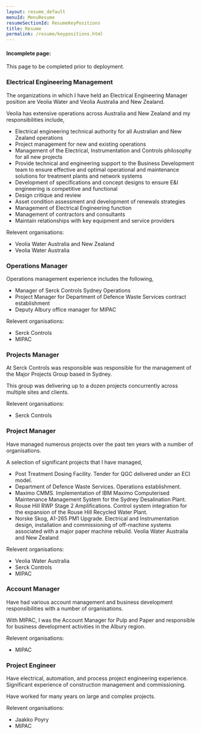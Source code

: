 ```yaml
---
layout: resume_default
menuId: MenuResume
resumeSectionId: ResumeKeyPositions
title: Resume
permalink: /resume/keypositions.html
---
```

<div class="container">

<div class="alert alert-danger">
  <div class="">
    <h4 class="alert-heading">Incomplete page: </h4>
    <p class="">This page to be completed prior to deployment.</p>
  </div>
</div>


<div class="row">

<div class="col-md-6">            
<div markdown="1">

### Electrical Engineering Management

The organizations in which I have held an Electrical Engineering Manager position are Veolia Water and Veolia Australia and New Zealand.

Veolia has extensive operations across Australia and New Zealand and my responsibilities include,
- Electrical engineering technical authority for all Australian and New Zealand operations
- Project management for new and existing operations
- Management of the Electrical, Instrumentation and Controls philosophy for all new projects
- Provide technical and engineering support to the Business Development team to ensure effective and optimal operational and maintenance solutions for treatment plants and network systems
- Development of specifications and concept designs to ensure E&I engineering is competitive and functional
- Design critique and review
- Asset condition assessment and development of renewals strategies
- Management of Electrical Engineering function
- Management of contractors and consultants
- Maintain relationships with key equipment and service providers

Relevent organisations:
- Veolia Water Australia and New Zealand
- Veolia Water Australia

### Operations Manager

Operations management experience includes the following,
- Manager of Serck Controls Sydney Operations
- Project Manager for Department of Defence Waste Services contract establishment
- Deputy Albury office manager for MIPAC

Relevent organisations:
- Serck Controls
- MIPAC

### Projects Manager

At Serck Controls was responsible was responsible for the management of the Major Projects Group based in Sydney.

This group was delivering up to a dozen projects concurrently across multiple sites and clients.

Relevent organisations:
- Serck Controls

</div>
</div>

<div class="col-md-6">            
<div markdown="1">

### Project Manager

Have managed numerous projects over the past ten years with a number of organisations.

A selection of significant projects that I have managed,
- Post Treatment Dosing Facility. Tender for QGC delivered under an ECI model.
- Department of Defence Waste Services. Operations establishment.
- Maximo CMMS. Implementation of IBM Maximo Computerised Maintenance Management System for the Sydney Desalination Plant.
- Rouse Hill RWP Stage 2 Amplifications. Control system integration for the expansion of the Rouse Hill Recycled Water Plant.
- Norske Skog, A1-265 PM1 Upgrade. Electrical and Instrumentation design, installation and commissioning of off-machine systems associated with a major paper machine rebuild.
Veolia Water Australia and New Zealand

Relevent organisations:
- Veolia Water Australia
- Serck Controls
- MIPAC

### Account Manager

Have had various account management and business development responsibilities with a number of organisations.

With MIPAC, I was the Account Manager for Pulp and Paper and responsible for business development activities in the Albury region.

Relevent organisations:
- MIPAC

### Project Engineer

Have electrical, automation, and process project engineering experience. Significant experience of construction management and commissioning.

Have worked for many years on large and complex projects.

Relevent organisations:
- Jaakko Poyry
- MIPAC

</div>
</div>
